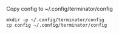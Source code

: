 Copy config to ~/.config/terminator/config

```
mkdir -p ~/.config/terminator/config
cp config ~/.config/terminator/config
```

